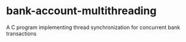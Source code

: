 # bank-account-multithreading
A C program implementing thread synchronization for concurrent bank transactions
